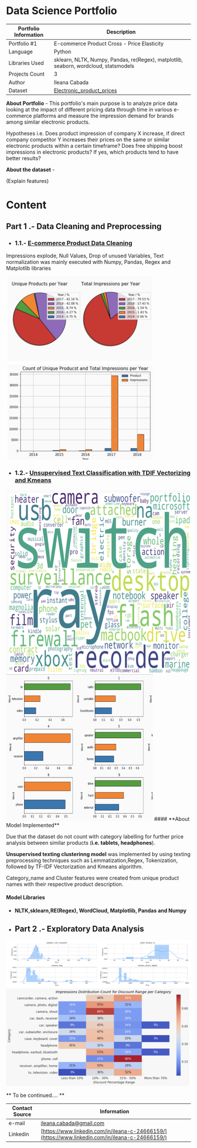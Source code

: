 # Data Science Portfolio

| Portfolio Information | Description |
| --- | --- |
| Portfolio #1 | E-commerce Product Cross - Price Elasticity |
|Language| Python|
|Libraries Used| sklearn, NLTK, Numpy, Pandas, re(Regex), matplotlib, seaborn, wordcloud, statsmodels|
|Projects Count| 3|
| Author | Ileana Cabada |
| Dataset | [Electronic_product_prices](https://www.kaggle.com/datafiniti/electronic-products-prices)|


**About Portfolio** - This portfolio's main purpose is to analyze price data looking at the impact of different pricing data through time in various e-commerce platforms and measure the impression demand for brands among similar electronic products.

Hypotheses
i.e. Does product impression of company X  increase, if direct company competitor Y increases their prices on the same or similar electronic products within a certain timeframe?
Does free shipping boost impressions in electronic products? If yes, which products tend to have better results? 


**About the dataset** - 

(Explain features)

# Content 
## Part 1 .- Data Cleaning and Preprocessing ##


 - ### 1.1.- [E-commerce Product Data Cleaning](https://github.com/ileanadatamania/MLPortfolio/blob/master/DataCleaning_Git1_1.ipynb) 
Impressions explode, Null Values, Drop of unused Variables, Text normalization was mainly executed with Numpy, Pandas,        Regex   and Matplotlib libraries
 
 <img src="https://github.com/ileanadatamania/images1/blob/master/impcount.png" width="400" height="500">

- ### 1.2.- [Unsupervised Text Classification with TDIF Vectorizing and Kmeans](https://github.com/ileanadatamania/Data-Science-Portfolio/blob/master/Kmeans_TDIF_NLP_TextClustering.ipynb)


<img src="https://github.com/ileanadatamania/images1/blob/master/wordcloud.png" width="600" height="500">
<img src="https://github.com/ileanadatamania/images1/blob/master/clustword.png" width="400" height="400">
#### **About Model Implemented**

Due that the dataset do not count with category labelling for further price analysis between similar products (**i.e. tablets, headphones**).

**Unsupervised texting clusterinng model** was implemented by using texting preprocessing techniques such as Lemmatization,Regex, Tokenization, followed by TF-IDF Vectorization and Kmeans algorithm.

Category_name and Cluster features were created from unique product names with their respective product description.  

#### Model Libraries 

- **NLTK,sklearn,RE(Regex), WordCloud, Matplotlib, Pandas and Numpy**          
 
- ## Part 2 .- Exploratory Data Analysis ##

 
 <img src="https://github.com/ileanadatamania/images1/blob/master/distplot.png" >
  <img src="https://github.com/ileanadatamania/images1/blob/master/heatmapdisc.png" >
       
   ** To be continued.... **
   
| Contact Source | Information |
| --- | --- |
| e-mail| ileana.cabada@gmail.com |
| Linkedin | [https://www.linkedin.com/in/ileana-c-24666159/](https://www.linkedin.com/in/ileana-c-24666159/) |

